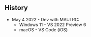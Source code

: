 

## History

- May 4 2022 - Dev with MAUI RC:
  - Windows 11 - VS 2022 Preview 6
  - macOS - VS Code (iOS)

